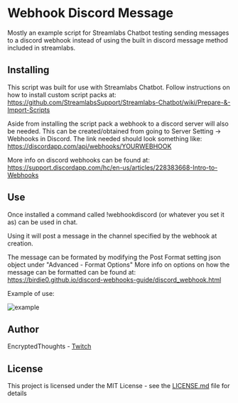 # Webhook Discord Message

Mostly an example script for Streamlabs Chatbot testing sending messages to a discord webhook instead of using the built in discord message method included in streamlabs.

## Installing

This script was built for use with Streamlabs Chatbot.
Follow instructions on how to install custom script packs at:
https://github.com/StreamlabsSupport/Streamlabs-Chatbot/wiki/Prepare-&-Import-Scripts

Aside from installing the script pack a webhook to a discord server will also be needed.
This can be created/obtained from going to Server Setting -> Webhooks in Discord.
The link needed should look something like: https://discordapp.com/api/webhooks/YOURWEBHOOK

More info on discord webhooks can be found at: https://support.discordapp.com/hc/en-us/articles/228383668-Intro-to-Webhooks

## Use

Once installed a command called !webhookdiscord (or whatever you set it as) can be used in chat.

Using it will post a message in the channel specified by the webhook at creation.

The message can be formated by modifying the Post Format setting json object under "Advanced - Format Options"
More info on options on how the message can be formatted can be found at:
https://birdie0.github.io/discord-webhooks-guide/discord_webhook.html

Example of use:

![example]()

## Author

EncryptedThoughts - [Twitch](https://www.twitch.tv/encryptedthoughts)

## License

This project is licensed under the MIT License - see the [LICENSE.md](LICENSE.md) file for details
